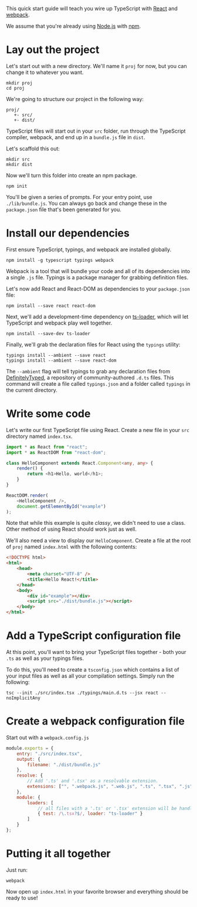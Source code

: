 This quick start guide will teach you wire up TypeScript with [React](http://facebook.github.io/react/) and [webpack](http://webpack.github.io/).

We assume that you're already using [Node.js](https://nodejs.org/) with [npm](https://www.npmjs.com/).

# Lay out the project

Let's start out with a new directory.
We'll name it `proj` for now, but you can change it to whatever you want.

```shell
mkdir proj
cd proj
```

We're going to structure our project in the following way:

```text
proj/
   +- src/
   +- dist/
```

TypeScript files will start out in your `src` folder, run through the TypeScript compiler, webpack, and end up in a `bundle.js` file in `dist`.

Let's scaffold this out:

```shell
mkdir src
mkdir dist
```

Now we'll turn this folder into create an npm package.

```shell
npm init
```

You'll be given a series of prompts.
For your entry point, use `./lib/bundle.js`.
You can always go back and change these in the `package.json` file that's been generated for you.

# Install our dependencies

First ensure TypeScript, typings, and webpack are installed globally.

```shell
npm install -g typescript typings webpack
```

Webpack is a tool that will bundle your code and all of its dependencies into a single `.js` file.
Typings is a package manager for grabbing definition files.

Let's now add React and React-DOM as dependencies to your `package.json` file:

```shell
npm install --save react react-dom
```

Next, we'll add a development-time dependency on [ts-loader](https://www.npmjs.com/package/ts-loader), which will let TypeScript and webpack play well together.

```shell
npm install --save-dev ts-loader
```

Finally, we'll grab the declaration files for React using the `typings` utility:

```shell
typings install --ambient --save react
typings install --ambient --save react-dom
```

The `--ambient` flag will tell typings to grab any declaration files from [DefinitelyTyped](https://github.com/DefinitelyTyped/DefinitelyTyped), a repository of community-authored `.d.ts` files.
This command will create a file called `typings.json` and a folder called `typings` in the current directory.

# Write some code

Let's write our first TypeScript file using React.
Create a new file in your `src` directory named `index.tsx`.

```ts
import * as React from "react";
import * as ReactDOM from "react-dom";

class HelloComponent extends React.Component<any, any> {
    render() {
        return <h1>Hello, world</h1>;
    }
}

ReactDOM.render(
    <HelloComponent />,
    document.getElementById("example")
);
```

Note that while this example is quite *classy*, we didn't need to use a class.
Other method of using React should work just as well.

We'll also need a view to display our `HelloComponent`.
Create a file at the root of `proj` named `index.html` with the following contents:

```html
<!DOCTYPE html>
<html>
    <head>
        <meta charset="UTF-8" />
        <title>Hello React!</title>
    </head>
    <body>
        <div id="example"></div>
        <script src="./dist/bundle.js"></script>
    </body>
</html>
```

# Add a TypeScript configuration file

At this point, you'll want to bring your TypeScript files together - both your `.ts` as well as your typings files.

To do this, you'll need to create a `tsconfig.json` which contains a list of your input files as well as all your compilation settings.
Simply run the following:

```shell
tsc --init ./src/index.tsx ./typings/main.d.ts --jsx react --noImplicitAny
```

# Create a webpack configuration file

Start out with a `webpack.config.js`

```js
module.exports = {
    entry: "./src/index.tsx",
    output: {
        filename: "./dist/bundle.js"
    },
    resolve: {
        // Add '.ts' and '.tsx' as a resolvable extension.
        extensions: ["", ".webpack.js", ".web.js", ".ts", ".tsx", ".js"]
    },
    module: {
        loaders: [
            // all files with a '.ts' or '.tsx' extension will be handled by 'ts-loader'
            { test: /\.tsx?$/, loader: "ts-loader" }
        ]
    }
};
```

# Putting it all together

Just run:

```shell
webpack
```

Now open up `index.html` in your favorite browser and everything should be ready to use!
